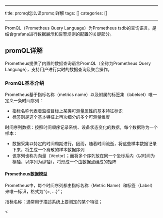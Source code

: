 
--- 
title:  promql怎么读promql详解 
tags: []
categories: [] 

---
PromQL（Prometheus Query Language）为Prometheus tsdb的查询语言。是结合grafana进行数据展示和告警规则的配置的关键部分。

## promQL详解

Prometheus提供了内置的数据查询语言PromQL（全称为Prometheus Query Language），支持用户进行实时的数据查询及聚合操作。

### PromQL基本介绍

Prometheus基于指标名称（metrics name）以及附属的标签集（labelset）唯一定义一条时间序列：

 - 指标名称代表着监控目标上某类可测量属性的基本特征标识
 - 标签则是这个基本特征上再次细分的多个可测量维度

时间序列数据：按照时间顺序记录系统、设备状态变化的数据，每个数据称为一个样本：

 - 数据采集以特定的时间周期进行，因而，随着时间流逝，将这些样本数据记录下来，将生成一个离散的样本数据序列
 - 该序列也称为向量（Vector）；而将多个序列放在同一个坐标系内（以时间为横轴，以序列为纵轴），将形成一个由数据点组成的矩阵

#### Prometheus数据模型

Prometheus中，每个时间序列都由指标名称（Metric Name）和标签（Label）来唯一标识，格式为“{=, …}”；

指标名称：通常用于描述系统上要测定的某个特征；

 &lt;

